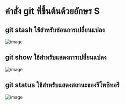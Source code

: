 # คำสั่ง git ที่ขึ้นต้นด้วยอักษร S
## git stash ใช้สำหรับซ่อนการเปลี่ยนแปลง
![image](https://github.com/Sorawit255/Git_A-Z_Mission_65030255/assets/144196505/6eed4621-be9a-44f1-87de-37b404c3f1d9)

## git show ใช้สำหรับแสดงการเปลี่ยนแปลง
![image](https://github.com/Sorawit255/Git_A-Z_Mission_65030255/assets/144196505/4d49682f-6558-41ae-9a4c-1f5063c69bf5)

## git status ใช้สำหรับแสดงสถานะของรีโพซิทอรี
![image](https://github.com/Sorawit255/Git_A-Z_Mission_65030255/assets/144196505/70469fa1-bcd9-418a-b13e-64c2214d96ec)
